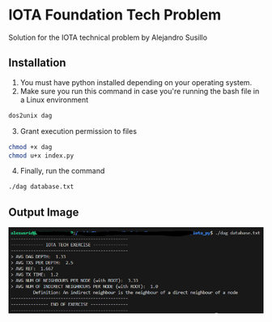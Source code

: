 # IOTA Foundation Tech Problem

Solution for the IOTA technical problem by Alejandro Susillo

## Installation

1. You must have python installed depending on your operating system.
2. Make sure you run this command in case you're running the bash file in a Linux environment

```bash
dos2unix dag
```

3. Grant execution permission to files

```bash
chmod +x dag
chmod u+x index.py
```

4. Finally, run the command

```bash
./dag database.txt
```

## Output Image

![Alt text](example_output.png)
